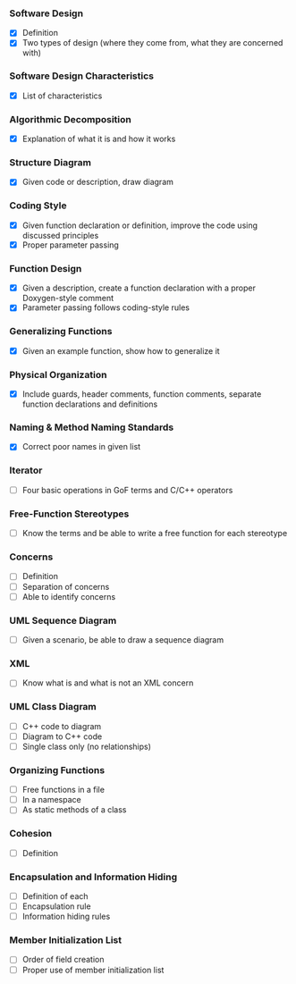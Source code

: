 ### Software Design  
- [x] Definition
- [x] Two types of design (where they come from, what they are concerned with)

### Software Design Characteristics
- [x] List of characteristics

### Algorithmic Decomposition
- [x] Explanation of what it is and how it works

### Structure Diagram
- [x] Given code or description, draw diagram

### Coding Style
- [x] Given function declaration or definition, improve the code using discussed principles
- [x] Proper parameter passing

### Function Design
- [x] Given a description, create a function declaration with a proper Doxygen-style comment
- [x] Parameter passing follows coding-style rules

### Generalizing Functions
- [x] Given an example function, show how to generalize it

### Physical Organization
- [x] Include guards, header comments, function comments, separate function declarations and definitions

### Naming & Method Naming Standards
- [x] Correct poor names in given list

### Iterator
- [ ] Four basic operations in GoF terms and C/C++ operators

### Free-Function Stereotypes
- [ ] Know the terms and be able to write a free function for each stereotype

### Concerns
- [ ] Definition
- [ ] Separation of concerns
- [ ] Able to identify concerns

### UML Sequence Diagram
- [ ] Given a scenario, be able to draw a sequence diagram

### XML
- [ ] Know what is and what is not an XML concern

### UML Class Diagram
- [ ] C++ code to diagram
- [ ] Diagram to C++ code
- [ ] Single class only (no relationships)

### Organizing Functions
- [ ] Free functions in a file
- [ ] In a namespace
- [ ] As static methods of a class

### Cohesion
- [ ] Definition

### Encapsulation and Information Hiding
- [ ] Definition of each
- [ ] Encapsulation rule
- [ ] Information hiding rules

### Member Initialization List
- [ ] Order of field creation
- [ ] Proper use of member initialization list
